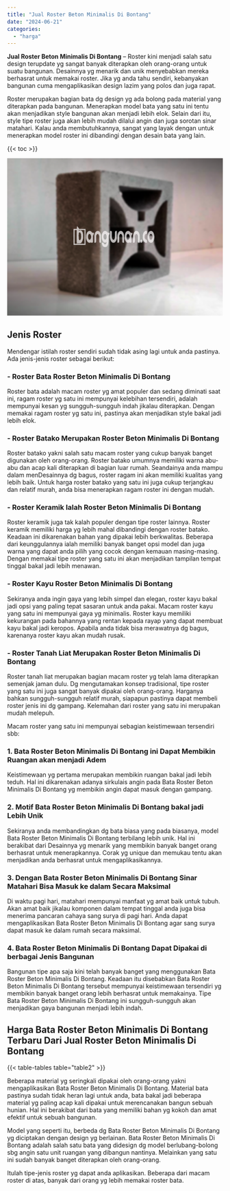 ```yaml
---
title: "Jual Roster Beton Minimalis Di Bontang"
date: "2024-06-21"
categories: 
  - "harga"
---
```


**Jual Roster Beton Minimalis Di Bontang** – Roster kini menjadi salah satu design terupdate yg sangat banyak diterapkan oleh orang-orang untuk suatu bangunan. Desainnya yg menarik dan unik menyebabkan mereka berhasrat untuk memakai roster. Jika yg anda tahu sendiri, kebanyakan bangunan cuma mengaplikasikan design lazim yang polos dan juga rapat.

Roster merupakan bagian bata dg design yg ada bolong pada material yang diterapkan pada bangunan. Menerapkan model bata yang satu ini tentu akan menjadikan style bangunan akan menjadi lebih elok. Selain dari itu, style tipe roster juga akan lebih mudah dilalui angin dan juga sorotan sinar matahari. Kalau anda membutuhkannya, sangat yang layak dengan untuk menerapkan model roster ini dibandingi dengan desain bata yang lain.

{{< toc >}}

![Jual Roster Beton Minimalis Di Bontang](/images/bata-roster-minimalis-25.png)

## Jenis Roster

Mendengar istilah roster sendiri sudah tidak asing lagi untuk anda pastinya. Ada jenis-jenis roster sebagai berikut:

### \- Roster Bata Roster Beton Minimalis Di Bontang

Roster bata adalah macam roster yg amat populer dan sedang diminati saat ini, ragam roster yg satu ini mempunyai kelebihan tersendiri, adalah mempunyai kesan yg sungguh-sungguh indah jikalau diterapkan. Dengan memakai ragam roster yg satu ini, pastinya akan menjadikan style bakal jadi lebih elok.

### \- Roster Batako Merupakan Roster Beton Minimalis Di Bontang

Roster batako yakni salah satu macam roster yang cukup banyak banget digunakan oleh orang-orang. Roster batako umumnya memiliki warna abu-abu dan acap kali diterapkan di bagian luar rumah. Seandainya anda mampu dalam menDesainnya dg bagus, roster ragam ini akan memiliki kualitas yang lebih baik. Untuk harga roster batako yang satu ini juga cukup terjangkau dan relatif murah, anda bisa menerapkan ragam roster ini dengan mudah.

### \- Roster Keramik Ialah Roster Beton Minimalis Di Bontang

Roster keramik juga tak kalah populer dengan tipe roster lainnya. Roster keramik memiliki harga yg lebih mahal dibandingi dengan roster batako. Keadaan ini dikarenakan bahan yang dipakai lebih berkwalitas. Beberapa dari keunggulannya ialah memiliki banyak banget opsi model dan juga warna yang dapat anda pilih yang cocok dengan kemauan masing-masing. Dengan memakai tipe roster yang satu ini akan menjadikan tampilan tempat tinggal bakal jadi lebih menawan.

### \- Roster Kayu Roster Beton Minimalis Di Bontang

Sekiranya anda ingin gaya yang lebih simpel dan elegan, roster kayu bakal jadi opsi yang paling tepat sasaran untuk anda pakai. Macam roster kayu yang satu ini mempunyai gaya yg minimalis. Roster kayu memiliki kekurangan pada bahannya yang rentan kepada rayap yang dapat membuat kayu bakal jadi keropos. Apabila anda tidak bisa merawatnya dg bagus, karenanya roster kayu akan mudah rusak.

### \- Roster Tanah Liat Merupakan Roster Beton Minimalis Di Bontang

Roster tanah liat merupakan bagian macam roster yg telah lama diterapkan semenjak jaman dulu. Dg mengutamakan konsep tradisional, tipe roster yang satu ini juga sangat banyak dipakai oleh orang-orang. Harganya bahkan sungguh-sungguh relatif murah, siapapun pastinya dapat membeli roster jenis ini dg gampang. Kelemahan dari roster yang satu ini merupakan mudah melepuh.

Macam roster yang satu ini mempunyai sebagian keistimewaan tersendiri sbb:

### 1\. Bata Roster Beton Minimalis Di Bontang ini Dapat Membikin Ruangan akan menjadi Adem

Keistimewaan yg pertama merupakan membikin ruangan bakal jadi lebih teduh. Hal ini dikarenakan adanya sirkulais angin pada Bata Roster Beton Minimalis Di Bontang yg membikin angin dapat masuk dengan gampang.

### 2\. Motif Bata Roster Beton Minimalis Di Bontang bakal jadi Lebih Unik

Sekiranya anda membandingkan dg bata biasa yang pada biasanya, model Bata Roster Beton Minimalis Di Bontang terbilang lebih unik. Hal ini berakibat dari Desainnya yg menarik yang membikin banyak banget orang berhasrat untuk menerapkannya. Corak yg unique dan memukau tentu akan menjadikan anda berhasrat untuk mengaplikasikannya.

### 3\. Dengan Bata Roster Beton Minimalis Di Bontang Sinar Matahari Bisa Masuk ke dalam Secara Maksimal

Di waktu pagi hari, matahari mempunyai manfaat yg amat baik untuk tubuh. Akan amat baik jikalau komponen dalam tempat tinggal anda juga bisa menerima pancaran cahaya sang surya di pagi hari. Anda dapat mengaplikasikan Bata Roster Beton Minimalis Di Bontang agar sang surya dapat masuk ke dalam rumah secara maksimal.

### 4\. Bata Roster Beton Minimalis Di Bontang Dapat Dipakai di berbagai Jenis Bangunan

Bangunan tipe apa saja kini telah banyak banget yang menggunakan Bata Roster Beton Minimalis Di Bontang. Keadaan itu disebabkan Bata Roster Beton Minimalis Di Bontang tersebut mempunyai keistimewaan tersendiri yg membikin banyak banget orang lebih berhasrat untuk memakainya. Tipe Bata Roster Beton Minimalis Di Bontang ini sungguh-sungguh akan menjadikan gaya bangunan menjadi lebih indah.

## Harga Bata Roster Beton Minimalis Di Bontang Terbaru Dari Jual Roster Beton Minimalis Di Bontang

{{< table-tables table="table2" >}}

Beberapa material yg seringkali dipakai oleh orang-orang yakni mengaplikasikan Bata Roster Beton Minimalis Di Bontang. Material bata pastinya sudah tidak heran lagi untuk anda, bata bakal jadi beberapa material yg paling acap kali dipakai untuk merencanakan bangun sebuah hunian. Hal ini berakibat dari bata yang memiliki bahan yg kokoh dan amat efektif untuk sebuah bangunan.

Model yang seperti itu, berbeda dg Bata Roster Beton Minimalis Di Bontang yg diciptakan dengan design yg berlainan. Bata Roster Beton Minimalis Di Bontang adalah salah satu bata yang didesign dg model berlubang-bolong sbg angin satu unit ruangan yang dibangun nantinya. Melainkan yang satu ini sudah banyak banget diterapkan oleh orang-orang.

Itulah tipe-jenis roster yg dapat anda aplikasikan. Beberapa dari macam roster di atas, banyak dari orang yg lebih memakai roster bata.
